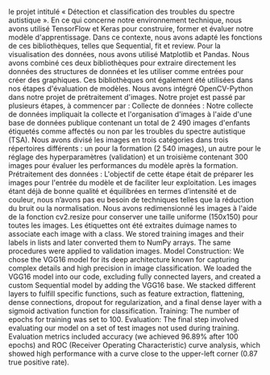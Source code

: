 le projet intitulé « Détection et classification des troubles du spectre autistique ». En ce qui concerne notre environnement technique, nous avons utilisé TensorFlow et Keras pour construire, former et évaluer notre modèle d'apprentissage. Dans ce contexte, nous avons adapté les fonctions de ces bibliothèques, telles que Sequential, fit et review.
Pour la visualisation des données, nous avons utilisé Matplotlib et Pandas. Nous avons combiné ces deux bibliothèques pour extraire directement les données des structures de données et les utiliser comme entrées pour créer des graphiques. Ces bibliothèques ont également été utilisées dans nos étapes d'évaluation de modèles.
Nous avons intégré OpenCV-Python dans notre projet de prétraitement d'images.
Notre projet est passé par plusieurs étapes, à commencer par :
Collecte de données : Notre collecte de données impliquait la collecte et l'organisation d'images à l'aide d'une base de données publique contenant un total de 2 490 images d'enfants étiquetés comme affectés ou non par les troubles du spectre autistique (TSA). Nous avons divisé les images en trois catégories dans trois répertoires différents : un pour la formation (2 540 images), un autre pour le réglage des hyperparamètres (validation) et un troisième contenant 300 images pour évaluer les performances du modèle après la formation.
Prétraitement des données : L'objectif de cette étape était de préparer les images pour l'entrée du modèle et de faciliter leur exploitation. Les images étant déjà de bonne qualité et équilibrées en termes d’intensité et de couleur, nous n’avons pas eu besoin de techniques telles que la réduction du bruit ou la normalisation. Nous avons redimensionné les images à l'aide de la fonction cv2.resize pour conserver une taille uniforme (150x150) pour toutes les images. Les étiquettes ont été extraites duimage names to associate each image with a class. We stored training images and their labels in lists and later converted them to NumPy arrays. The same procedures were applied to validation images.
Model Construction: We chose the VGG16 model for its deep architecture known for capturing complex details and high precision in image classification. We loaded the VGG16 model into our code, excluding fully connected layers, and created a custom Sequential model by adding the VGG16 base. We stacked different layers to fulfill specific functions, such as feature extraction, flattening, dense connections, dropout for regularization, and a final dense layer with a sigmoid activation function for classification.
Training: The number of epochs for training was set to 100.
Evaluation: The final step involved evaluating our model on a set of test images not used during training. Evaluation metrics included accuracy (we achieved 96.89% after 100 epochs) and ROC (Receiver Operating Characteristic) curve analysis, which showed high performance with a curve close to the upper-left corner (0.87 true positive rate).

